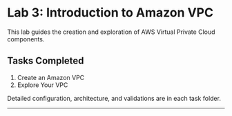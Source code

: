 # Lab 3: Introduction to Amazon VPC

This lab guides the creation and exploration of AWS Virtual Private Cloud components.

## Tasks Completed

1. Create an Amazon VPC  
2. Explore Your VPC  

Detailed configuration, architecture, and validations are in each task folder.

---

